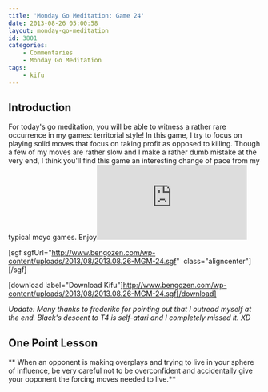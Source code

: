 ```yaml
---
title: 'Monday Go Meditation: Game 24'
date: 2013-08-26 05:00:58
layout: monday-go-meditation
id: 3801
categories:
	- Commentaries
	- Monday Go Meditation
tags:
	- kifu
---
```


## Introduction

For today's go meditation, you will be able to witness a rather rare occurrence in my games: territorial style! In this game, I try to focus on playing solid moves that focus on taking profit as opposed to killing. Though a few of my moves are rather slow and I make a rather dumb mistake at the very end, I think you'll find this game an interesting change of pace from my typical moyo games. Enjoy![
](http://www.bengozen.com/wp-content/uploads/2013/08/2013.08.05-MGM-21.sgf)

[sgf sgfUrl="http://www.bengozen.com/wp-content/uploads/2013/08/2013.08.26-MGM-24.sgf"  class="aligncenter"][/sgf]

[download label="Download Kifu"]http://www.bengozen.com/wp-content/uploads/2013/08/2013.08.26-MGM-24.sgf[/download]

_Update: Many thanks to frederikc for pointing out that I outread myself at the end. Black's descent to T4 is self-atari and I completely missed it. XD_

## **One Point Lesson**

** When an opponent is making overplays and trying to live in your sphere of influence, be very careful not to be overconfident and accidentally give your opponent the forcing moves needed to live.**